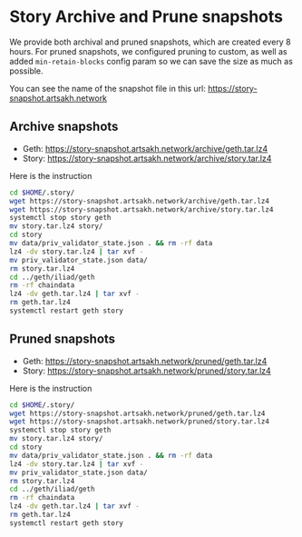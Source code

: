 # Story Archive and Prune snapshots

We provide both archival and pruned snapshots, which are created every 8 hours. For pruned snapshots, we configured pruning to custom, as well as added `min-retain-blocks` config param so we can save the size as much as possible.

You can see the name of the snapshot file in this url: https://story-snapshot.artsakh.network

## Archive snapshots
- Geth: https://story-snapshot.artsakh.network/archive/geth.tar.lz4
- Story: https://story-snapshot.artsakh.network/archive/story.tar.lz4

Here is the instruction
```bash
cd $HOME/.story/
wget https://story-snapshot.artsakh.network/archive/geth.tar.lz4
wget https://story-snapshot.artsakh.network/archive/story.tar.lz4
systemctl stop story geth
mv story.tar.lz4 story/
cd story 
mv data/priv_validator_state.json . && rm -rf data
lz4 -dv story.tar.lz4 | tar xvf -
mv priv_validator_state.json data/
rm story.tar.lz4
cd ../geth/iliad/geth
rm -rf chaindata
lz4 -dv geth.tar.lz4 | tar xvf -
rm geth.tar.lz4
systemctl restart geth story
```

## Pruned snapshots
- Geth: https://story-snapshot.artsakh.network/pruned/geth.tar.lz4
- Story: https://story-snapshot.artsakh.network/pruned/story.tar.lz4

Here is the instruction
```bash
cd $HOME/.story/
wget https://story-snapshot.artsakh.network/pruned/geth.tar.lz4
wget https://story-snapshot.artsakh.network/pruned/story.tar.lz4
systemctl stop story geth
mv story.tar.lz4 story/
cd story 
mv data/priv_validator_state.json . && rm -rf data
lz4 -dv story.tar.lz4 | tar xvf -
mv priv_validator_state.json data/
rm story.tar.lz4
cd ../geth/iliad/geth
rm -rf chaindata
lz4 -dv geth.tar.lz4 | tar xvf -
rm geth.tar.lz4
systemctl restart geth story
```

